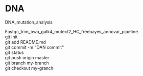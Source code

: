 # DNA
DNA_mutation_analysis

Fastqc_trim_bwa_gatk4_mutect2_HC_freebayes_annovar_pipeline  
git init  
git add README.md  
git commit -m "DAN commit"  
git status  
git push origin master   
git branch my-branch  
git checkout my-granch   

